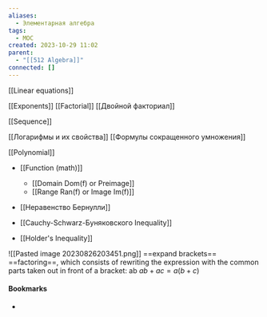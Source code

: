 ```yaml
---
aliases:
  - Элементарная алгебра
tags:
  - MOC
created: 2023-10-29 11:02
parent:
  - "[[512 Algebra]]"
connected: []
---
```



[[Linear equations]]

[[Exponents]]
[[Factorial]]
[[Двойной факториал]]

[[Sequence]]

[[Логарифмы и их свойства]]
[[Формулы сокращенного умножения]]

[[Polynomial]]

- [[Function (math)]]
    - [[Domain Dom(f) or Preimage]]
    - [[Range Ran(f) or Image Im(f)]]


- [[Неравенство Бернулли]]
- [[Cauchy-Schwarz-Буняковского Inequality]]
- [[Holder's Inequality]]

![[Pasted image 20230826203451.png]]
==expand brackets==
==factoring==, which consists of rewriting the expression with the common parts taken out in front of a bracket: ab  $ab+ac = a(b+c)$








#### Bookmarks
- 
